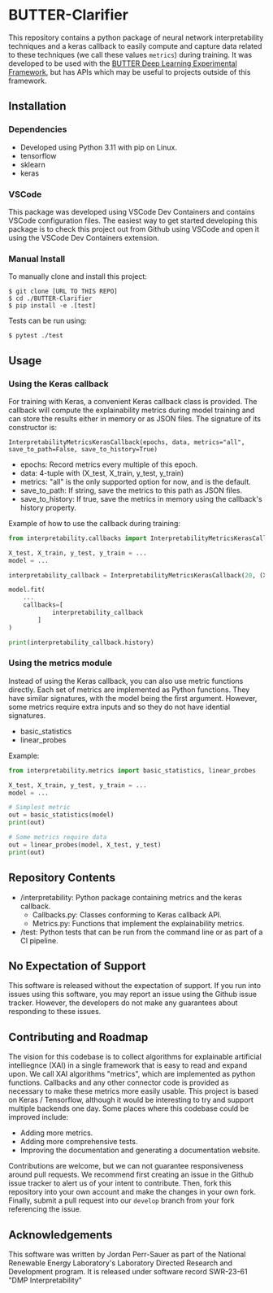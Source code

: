 # BUTTER-Clarifier

This repository contains a python package of neural network interpretability techniques and a keras callback to easily compute and capture data related to these techniques (we call these values `metrics`) during training. It was developed to be used with the [BUTTER Deep Learning Experimental Framework](https://github.com/NREL/BUTTER-Empirical-Deep-Learning-Experimental-Framework), but has APIs which may be useful to projects outside of this framework.

## Installation

### Dependencies

- Developed using Python 3.11 with pip on Linux.
- tensorflow
- sklearn
- keras

### VSCode

This package was developed using VSCode Dev Containers and contains VSCode configuration files. The easiest way to get started developing this package is to check this project out from Github using VSCode and open it using the VSCode Dev Containers extension.

### Manual Install

To manually clone and install this project:

```shell
$ git clone [URL TO THIS REPO]
$ cd ./BUTTER-Clarifier
$ pip install -e .[test]
```

Tests can be run using:

```shell
$ pytest ./test
```

## Usage

### Using the Keras callback
For training with Keras, a convenient Keras callback class is provided. The callback will compute the explainability metrics during model training and can store the results either in memory or as JSON files. The signature of its constructor is:

`InterpretabilityMetricsKerasCallback(epochs, data, metrics="all", save_to_path=False, save_to_history=True)`

- epochs: Record metrics every multiple of this epoch.
- data: 4-tuple with (X_test, X_train, y_test, y_train)
- metrics: "all" is the only supported option for now, and is the default.
- save_to_path: If string, save the metrics to this path as JSON files.
- save_to_history: If true, save the metrics in memory using the callback's history property.

Example of how to use the callback during training:
```python
from interpretability.callbacks import InterpretabilityMetricsKerasCallback

X_test, X_train, y_test, y_train = ...
model = ...

interpretability_callback = InterpretabilityMetricsKerasCallback(20, (X_train, X_test, y_train, y_test))

model.fit(
    ...
    callbacks=[
            interpretability_callback
        ]
)

print(interpretability_callback.history)

```

### Using the metrics module

Instead of using the Keras callback, you can also use metric functions directly. Each set of metrics are implemented as Python functions. They have similar signatures, with the model being the first argument. However, some metrics require extra inputs and so they do not have idential signatures.

- basic_statistics
- linear_probes

Example:
```python
from interpretability.metrics import basic_statistics, linear_probes

X_test, X_train, y_test, y_train = ...
model = ...

# Simplest metric
out = basic_statistics(model)
print(out)

# Some metrics require data
out = linear_probes(model, X_test, y_test)
print(out)
```

## Repository Contents

- /interpretability: Python package containing metrics and the keras callback.
    - Callbacks.py: Classes conforming to Keras callback API.
    - Metrics.py: Functions that implement the explainability metrics.
- /test: Python tests that can be run from the command line or as part of a CI pipeline.

## No Expectation of Support

This software is released without the expectation of support. If you run into issues using this software, you may report an issue using the Github issue tracker. However, the developers do not make any guarantees about responding to these issues.

## Contributing and Roadmap

The vision for this codebase is to collect algorithms for explainable artificial intelliegnce (XAI) in a single framework that is easy to read and expand upon. We call XAI algorithms "metrics", which are implemented as python functions. Callbacks and any other connector code is provided as necessary to make these metrics more easily usable. This project is based on Keras / Tensorflow, although it would be interesting to try and support multiple backends one day. Some places where this codebase could be improved include:
- Adding more metrics.
- Adding more comprehensive tests.
- Improving the documentation and generating a documentation website.

Contributions are welcome, but we can not guarantee responsiveness around pull requests. We recommend first creating an issue in the Github issue tracker to alert us of your intent to contribute. Then, fork this repository into your own account and make the changes in your own fork. Finally, submit a pull request into our `develop` branch from your fork referencing the issue.

## Acknowledgements

This software was written by Jordan Perr-Sauer as part of the National Renewable Energy Laboratory's Laboratory Directed Research and Development program. It is released under software record SWR-23-61 "DMP Interpretability"